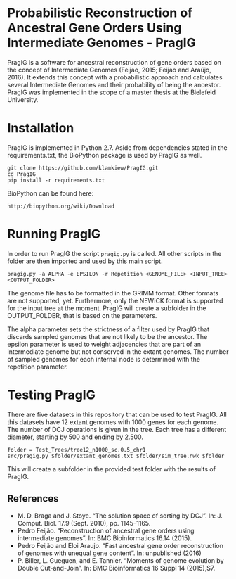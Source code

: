# Probabilistic Reconstruction of Ancestral Gene Orders Using Intermediate Genomes - PragIG

PragIG is a software for ancestral reconstruction of gene orders based on the concept of Intermediate Genomes (Feijao, 2015; Feijao and Araújo, 2016).
It extends this concept with a probabilistic approach and calculates several Intermediate Genomes and their probability of being the ancestor.
PragIG was implemented in the scope of a master thesis at the Bielefeld University.

# Installation
PragIG is implemented in Python 2.7. Aside from dependencies stated in the requirements.txt, the BioPython package is used by PragIG as well.

```
git clone https://github.com/klamkiew/PragIG.git
cd PragIG
pip install -r requirements.txt
```

BioPython can be found here:
```
http://biopython.org/wiki/Download
```

# Running PragIG

In order to run PragIG the script `pragig.py` is called. All other scripts in the folder are then imported and used by this main script.
```
pragig.py -a ALPHA -e EPSILON -r Repetition <GENOME_FILE> <INPUT_TREE> <OUTPUT_FOLDER>
```
The genome file has to be formatted in the GRIMM format. Other formats are not supported, yet.
Furthermore, only the NEWICK format is supported for the input tree at the moment.
PragIG will create a subfolder in the OUTPUT_FOLDER, that is based on the parameters.

The alpha parameter sets the strictness of a filter used by PragIG that discards sampled genomes that are not likely to be the ancestor.
The epsilon parameter is used to weight adjacencies that are part of an intermediate genome but not conserved in the extant genomes.
The number of sampled genomes for each internal node is determined with the repetition parameter.

# Testing PragIG

There are five datasets in this repository that can be used to test PragIG.
All this datasets have 12 extant genomes with 1000 genes for each genome.
The number of DCJ operations is given in the tree. Each tree has a different diameter, starting by 500 and ending by 2.500.

```
folder = Test_Trees/tree12_n1000_sc.0.5_chr1
src/pragig.py $folder/extant_genomes.txt $folder/sim_tree.nwk $folder
```
This will create a subfolder in the provided test folder with the results of PragIG.

## References

* M. D. Braga and J. Stoye. “The solution space of sorting by DCJ”. In: J. Comput. Biol. 17.9 (Sept. 2010), pp. 1145–1165.
* Pedro Feijão. “Reconstruction of ancestral gene orders using intermediate genomes”. In: BMC Bioinformatics 16.14 (2015).
* Pedro Feijão and Eloi Araujo. “Fast ancestral gene order reconstruction of genomes with unequal gene content”. In: unpublished (2016)
* P. Biller, L. Gueguen, and E. Tannier. “Moments of genome evolution by Double Cut-and-Join”. In: BMC Bioinformatics 16 Suppl 14 (2015),S7.